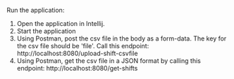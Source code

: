 Run the application: 
1. Open the application in Intellij.
2. Start the application
3. Using Postman, post the csv file in the body as a form-data. The key for the csv file should be 'file'. Call this endpoint: http://localhost:8080/upload-shift-csvfile
4. Using Postman, get the csv file in a JSON format by calling this endpoint: http://localhost:8080/get-shifts